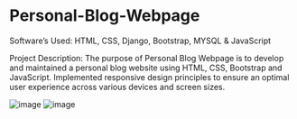 # Personal-Blog-Webpage
Software’s Used: HTML, CSS, Django, Bootstrap, MYSQL & JavaScript

Project Description:  The purpose of Personal Blog Webpage is to develop and maintained a personal blog website using HTML, CSS, Bootstrap and JavaScript. Implemented responsive design principles to ensure an optimal user experience across various devices and screen sizes. 

![image](https://github.com/user-attachments/assets/2f69aa78-5644-4be4-b035-977941e8117d)
![image](https://github.com/user-attachments/assets/1d0424a1-b8e9-401a-9758-3cc53310a1a8)


